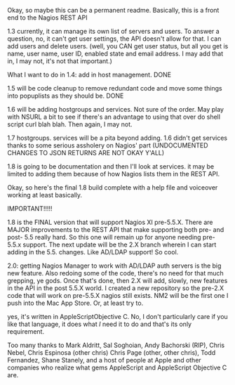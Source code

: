 Okay, so maybe this can be a permanent readme. Basically, this is a front end to the Nagios REST API

1.3
currently, it can manage its own list of servers and users. To answer a question, no, it can't get user settings, the API doesn't allow for that. I can add users and delete users. (well, you CAN get user status, but all you get is name, user name, user ID, enabled state and email address. I may add that in, I may not, it's not that important.)

What I want to do in 1.4: 
add in host management. DONE

1.5 will be code cleanup to remove redundant code and move some things into popuplists as they should be. DONE

1.6 will be adding hostgroups and services. Not sure of the order. May play with NSURL a bit to see if there's an advantage to using that over do shell script curl blah blah. Then again, I may not.

1.7 hostgroups. services will be a pita beyond adding. 1.6 didn't get services thanks to some serious assholery on Nagios' part (UNDOCUMENTED CHANGES TO JSON RETURNS ARE NOT OKAY Y'ALL)

1.8 is going to be documentation and then I'll look at services. it may be limited to adding them because of how Nagios lists them in the REST API. 

Okay, so here's the final 1.8 build complete with a help file and voiceover working at least basically.

IMPORTANT!!!!!

1.8 is the FINAL version that will support Nagios XI pre-5.5.X. There are MAJOR improvements to the REST API that make supporting both pre- and post- 5.5 really hard. So this one will remain up for anyone needing pre-5.5.x support. The next update will be the 2.X branch wherein I can start adding in the 5.5. changes. Like AD/LDAP support! So cool.

2.0: getting Nagios Manager to work with AD/LDAP auth servers is the big new feature. Also redoing some of the code, there's no need for that much grepping, ye gods. Once that's done, then 2.X will add, slowly, new features in the API in the post 5.5.X world. I created a new repository so the pre-2.X code that will work on pre-5.5.X nagios still exists. NM2 will be the first one I push into the Mac App Store. Or, at least try to.


yes, it's written in AppleScriptObjective C. No, I don't particularly care if you like that language, it does what *I* need it to do and that's its only
requirement.

Too many thanks to Mark Aldritt, Sal Soghoian, Andy Bachorski (RIP), Chris Nebel, Chris Espinosa (other chris) Chris Page (other, other chris), Todd Fernandez, Shane Stanely, and a host of people at Apple and other companies who realize what gems AppleScript and AppleScript Objective C are.


